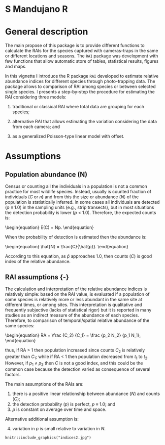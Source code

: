 
# S Mandujano R

# General description

The main propose of this package is to provide different functions to calculate the RAIs for the species captured with cameras-traps in the same or different locations and seasons. The `RAI` package was development with few functions that allow automatic store of tables, statistical results, figures and maps. 

In this vignette I introduce the R package `RAI` developed to estimate relative abundance indices for different species through photo-trapping data. The package allows to comparison of RAI among species or between selected single species. I presents a step-by-step the procedure for estimating the RAI considering three models: 

1) traditional or classical RAI where total data are grouping for each species; 

2) alternative RAI that allows estimating the variation considering the data from each camera; and 

3) as a generalized Poisson-type linear model with offset. 

# Assumptions

## Population abundance (N) 

Census or counting all the individuals in a population is not a common practice for most wildlife species. Instead, usually is counted fraction of individuals (*C* or *n*) and from this the size or abundance (*N*) of the population is statistically inferred. In some cases all individuals are detected (*p* $\equiv$ 1.0) in the sampling units (e.g., strip transects), but in most situations the detection probability is lower (*p* < 1.0). Therefore, the expected counts is: 

\begin{equation}
E(C) = Np.
\end{equation}

When the probability of detection is estimated then the abundance is:

\begin{equation}
\hat{N} =  \frac{C}{\hat{p}}.
\end{equation}

According to this equation, as $\hat{p}$ approaches 1.0, then counts (*C*) is good index of the relative abundance.

## RAI assumptions {-}

The calculation and interpretation of the relative abundance indices is relatively simple: based on the RAI value, is evaluated if a population of some species is relatively more or less abundant in the same site at different times, or among sites. This interpretation is qualitative and frequently subjective (lacks of statistical rigor) but it is reported in many studies as an indirect measure of the abundance of each species. Therefore, to comparison of temporal/spatial relative abundance of the same species:  

\begin{equation}
RA = \frac {C_2} {C_1} = \frac {p_2 N_2} {p_1 N_1}, 
\end{equation}

thus, if RA > 1 then population increased since counts $C_2$ is relatively greater than $C_1$; while if RA < 1 then population decreased from $t_1$ to $t_2$. However, if $p_1$ $\neq$ $p_2$ then *C* is not a good index, and this could be the common case because the detection varied as consequence of several factors.

The main assumptions of the RAIs are: 

1) there is a positive linear relationship between abundance (*N*) and counts (*C*); 
2) the detection probability (*p*) is perfect, *p* $\equiv$ 1.0; and
3) *p* is constant on average over time and space.

Alternative additional assumption is:

4) variation in *p* is small relative to variation in *N*.


```{r NRAI, echo=FALSE, message=FALSE, warning=FALSE, out.width = "75%", fig.align = 'center', fig.cap= "Figure. 1. Hypothetical relationships between the relative abundance index (RAI) and real abundance (N). a) Comparison of two populations of the same species but with linear and non-linear relationships; and b) comparison among three species with different intensity in the relationship between RAI and N. In both examples, at the same RAI value (open point), the N could be different for each population and species (black point), respectively."}
knitr::include_graphics("indices2.jpg")
```


